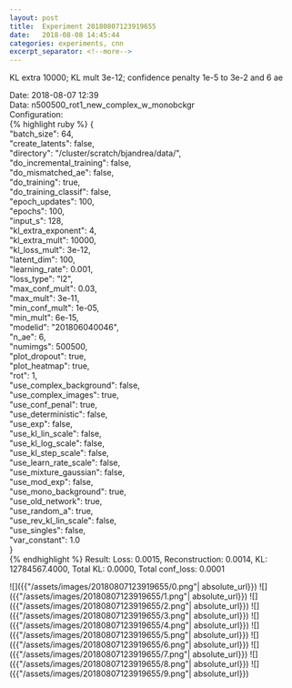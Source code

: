 ```yaml
---
layout: post
title:  Experiment 20180807123919655
date:   2018-08-08 14:45:44
categories: experiments, cnn
excerpt_separator: <!--more-->
---
```

KL extra 10000; KL mult 3e-12; confidence penalty 1e-5 to 3e-2 and 6 ae  

 <!--more-->
Date: 2018-08-07 12:39  
Data: n500500_rot1_new_complex_w_monobckgr  
Configuration:   
{% highlight ruby %}
{  
    "batch_size": 64,   
    "create_latents": false,   
    "directory": "/cluster/scratch/bjandrea/data/",   
    "do_incremental_training": false,   
    "do_mismatched_ae": false,   
    "do_training": true,   
    "do_training_classif": false,   
    "epoch_updates": 100,   
    "epochs": 100,   
    "input_s": 128,   
    "kl_extra_exponent": 4,   
    "kl_extra_mult": 10000,   
    "kl_loss_mult": 3e-12,   
    "latent_dim": 100,   
    "learning_rate": 0.001,   
    "loss_type": "l2",   
    "max_conf_mult": 0.03,   
    "max_mult": 3e-11,   
    "min_conf_mult": 1e-05,   
    "min_mult": 6e-15,   
    "modelid": "201806040046",   
    "n_ae": 6,   
    "numimgs": 500500,   
    "plot_dropout": true,   
    "plot_heatmap": true,   
    "rot": 1,   
    "use_complex_background": false,   
    "use_complex_images": true,   
    "use_conf_penal": true,   
    "use_deterministic": false,   
    "use_exp": false,   
    "use_kl_lin_scale": false,   
    "use_kl_log_scale": false,   
    "use_kl_step_scale": false,   
    "use_learn_rate_scale": false,   
    "use_mixture_gaussian": false,   
    "use_mod_exp": false,   
    "use_mono_background": true,   
    "use_old_network": true,   
    "use_random_a": true,   
    "use_rev_kl_lin_scale": false,   
    "use_singles": false,   
    "var_constant": 1.0  
}  
{% endhighlight %}
Result: Loss: 0.0015, Reconstruction: 0.0014, KL: 12784567.4000, Total KL: 0.0000,  Total conf_loss: 0.0001  

![]({{"/assets/images/20180807123919655/0.png"| absolute_url}})
![]({{"/assets/images/20180807123919655/1.png"| absolute_url}})
![]({{"/assets/images/20180807123919655/2.png"| absolute_url}})
![]({{"/assets/images/20180807123919655/3.png"| absolute_url}})
![]({{"/assets/images/20180807123919655/4.png"| absolute_url}})
![]({{"/assets/images/20180807123919655/5.png"| absolute_url}})
![]({{"/assets/images/20180807123919655/6.png"| absolute_url}})
![]({{"/assets/images/20180807123919655/7.png"| absolute_url}})
![]({{"/assets/images/20180807123919655/8.png"| absolute_url}})
![]({{"/assets/images/20180807123919655/9.png"| absolute_url}})
